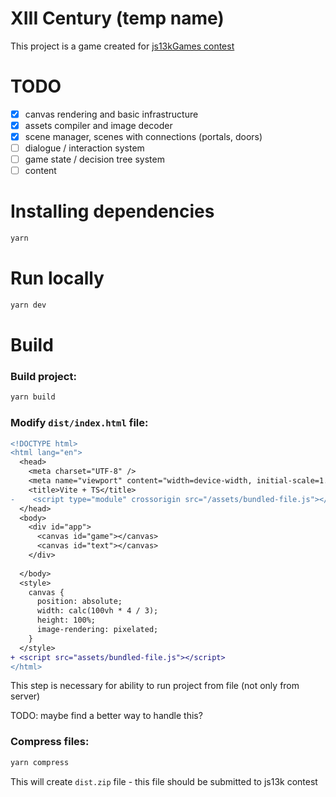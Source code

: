 # XIII Century (temp name)

This project is a game created for [js13kGames contest](https://js13kgames.com/)

# TODO
- [x] canvas rendering and basic infrastructure
- [x] assets compiler and image decoder
- [x] scene manager, scenes with connections (portals, doors)
- [ ] dialogue / interaction system
- [ ] game state / decision tree system
- [ ] content

# Installing dependencies 
``` bash
yarn
```

# Run locally
``` bash
yarn dev
```

# Build

### Build project:
``` bash
yarn build
```

### Modify `dist/index.html` file: 
``` diff
<!DOCTYPE html>
<html lang="en">
  <head>
    <meta charset="UTF-8" />
    <meta name="viewport" content="width=device-width, initial-scale=1.0" />
    <title>Vite + TS</title>
-    <script type="module" crossorigin src="/assets/bundled-file.js"></script>
  </head>
  <body>
    <div id="app">
      <canvas id="game"></canvas>
      <canvas id="text"></canvas>
    </div>
    
  </body>
  <style>
    canvas {
      position: absolute;
      width: calc(100vh * 4 / 3);
      height: 100%;
      image-rendering: pixelated;
    }
  </style>
+ <script src="assets/bundled-file.js"></script>
</html>
```

This step is necessary for ability to run project from file (not only from server)

TODO: maybe find a better way to handle this?

### Compress files:
``` bash
yarn compress
```

This will create `dist.zip` file - this file should be submitted to js13k contest
